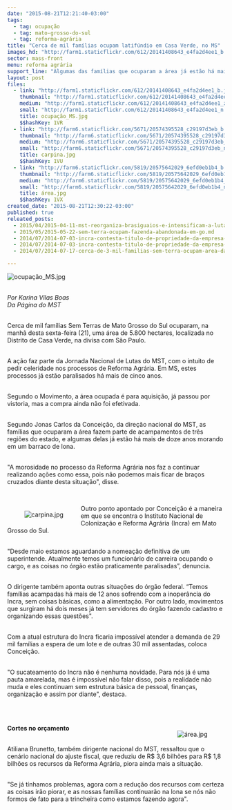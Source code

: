 ```yaml
---
date: "2015-08-21T12:21:40-03:00"
tags:
  - tag: ocupação
  - tag: mato-grosso-do-sul
  - tag: reforma-agrária
title: "Cerca de mil famílias ocupam latifúndio em Casa Verde, no MS"
images_hd: "http://farm1.staticflickr.com/612/20141408643_e4fa2d4ee1_b.jpg"
sector: mass-front
menu: reforma agrária
support_line: "Algumas das famílias que ocuparam a área já estão há mais de doze anos morando em um barraco de lona. "
layout: post
files:
  - link: "http://farm1.staticflickr.com/612/20141408643_e4fa2d4ee1_b.jpg"
    thumbnail: "http://farm1.staticflickr.com/612/20141408643_e4fa2d4ee1_t.jpg"
    medium: "http://farm1.staticflickr.com/612/20141408643_e4fa2d4ee1_z.jpg"
    small: "http://farm1.staticflickr.com/612/20141408643_e4fa2d4ee1_n.jpg"
    title: ocupação_MS.jpg
    $$hashKey: 1VR
  - link: "http://farm6.staticflickr.com/5671/20574395528_c29197d3eb_b.jpg"
    thumbnail: "http://farm6.staticflickr.com/5671/20574395528_c29197d3eb_t.jpg"
    medium: "http://farm6.staticflickr.com/5671/20574395528_c29197d3eb_z.jpg"
    small: "http://farm6.staticflickr.com/5671/20574395528_c29197d3eb_n.jpg"
    title: carpina.jpg
    $$hashKey: 1VU
  - link: "http://farm6.staticflickr.com/5819/20575642029_6efd0eb1b4_b.jpg"
    thumbnail: "http://farm6.staticflickr.com/5819/20575642029_6efd0eb1b4_t.jpg"
    medium: "http://farm6.staticflickr.com/5819/20575642029_6efd0eb1b4_z.jpg"
    small: "http://farm6.staticflickr.com/5819/20575642029_6efd0eb1b4_n.jpg"
    title: área.jpg
    $$hashKey: 1VX
created_date: "2015-08-21T12:30:22-03:00"
published: true
releated_posts:
  - 2015/04/2015-04-11-mst-reorganiza-brasiguaios-e-intensificam-a-luta-pela-terra-em-mato-grosso-do-sul.md
  - 2015/05/2015-05-22-sem-terra-ocupam-fazenda-abandonada-em-go.md
  - 2014/07/2014-07-03-incra-contesta-titulo-de-propriedade-da-empresa-araupel-no-parana.md
  - 2014/07/2014-07-03-incra-contesta-titulo-de-propriedade-da-empresa-araupel-no-parana.md-e
  - 2014/07/2014-07-17-cerca-de-3-mil-familias-sem-terra-ocupam-area-da-araupel-no-parana.md

---
```

<p><img alt="ocupação_MS.jpg" src="http://farm1.staticflickr.com/612/20141408643_e4fa2d4ee1_b.jpg" /><br />
&nbsp;</p>

<p><em>Por Karina Vilas Boas<br />
Da P&aacute;gina do MST</em></p>

<p><br />
Cerca de mil fam&iacute;lias Sem Terras de Mato Grosso do Sul ocuparam, na manh&atilde; desta sexta-feira (21), uma &aacute;rea de 5.800 hectares, localizada no Distrito de Casa Verde, na divisa com S&atilde;o Paulo.&nbsp;</p>

<p><br />
A a&ccedil;&atilde;o faz parte da Jornada Nacional de Lutas do MST, com o intuito de pedir celeridade nos processos de Reforma Agr&aacute;ria. Em MS, estes processos j&aacute; est&atilde;o paralisados h&aacute; mais de cinco anos.</p>

<p><br />
Segundo o Movimento, a &aacute;rea ocupada &eacute; para aquisi&ccedil;&atilde;o, j&aacute; passou por vistoria, mas a compra ainda n&atilde;o foi efetivada.</p>

<p><br />
Segundo Jonas Carlos da Concei&ccedil;&atilde;o, da dire&ccedil;&atilde;o nacional do MST, as fam&iacute;lias que ocuparam a &aacute;rea fazem parte de acampamentos de tr&ecirc;s regi&otilde;es do estado, e algumas delas j&aacute; est&atilde;o h&aacute; mais de doze anos morando em um barraco de lona.&nbsp;</p>

<p><br />
&quot;A morosidade no processo da Reforma Agr&aacute;ria nos faz a continuar realizando a&ccedil;&otilde;es como essa, pois n&atilde;o podemos mais ficar de bra&ccedil;os cruzados diante desta situa&ccedil;&atilde;o&quot;, disse.</p>

<p>&nbsp;</p>

<figure class="image" style="float:left"><img alt="carpina.jpg" src="http://farm6.staticflickr.com/5671/20574395528_c29197d3eb_b.jpg" />
<figcaption></figcaption>
</figure>

<p>Outro ponto apontado por Concei&ccedil;&atilde;o &eacute; a maneira em que se encontra o Instituto Nacional de Coloniza&ccedil;&atilde;o e Reforma Agr&aacute;ria (Incra) em Mato Grosso do Sul.&nbsp;</p>

<p><br />
&quot;Desde maio estamos aguardando a nomea&ccedil;&atilde;o definitiva de um superintende. Atualmente temos um funcion&aacute;rio de carreira ocupando o cargo, e as coisas no &oacute;rg&atilde;o est&atilde;o praticamente paralisadas&rdquo;, denuncia.&nbsp;</p>

<p><br />
O dirigente tamb&eacute;m aponta outras situa&ccedil;&otilde;es do &oacute;rg&atilde;o federal. &ldquo;Temos fam&iacute;lias acampadas h&aacute; mais de 12 anos sofrendo com a inoper&acirc;ncia do Incra, sem coisas b&aacute;sicas, como a alimenta&ccedil;&atilde;o. Por outro lado, movimentos que surgiram h&aacute; dois meses j&aacute; tem servidores do &oacute;rg&atilde;o fazendo cadastro e organizando essas quest&otilde;es&quot;.</p>

<p><br />
Com a atual estrutura do Incra ficaria imposs&iacute;vel atender a demanda de 29 mil fam&iacute;lias a espera de um lote e de outras 30 mil assentadas, coloca Concei&ccedil;&atilde;o.&nbsp;</p>

<p><br />
&quot;O sucateamento do Incra n&atilde;o &eacute; nenhuma novidade. Para n&oacute;s j&aacute; &eacute; uma pauta amarelada, mas &eacute; imposs&iacute;vel n&atilde;o falar disso, pois a realidade n&atilde;o muda e eles continuam sem estrutura b&aacute;sica de pessoal, finan&ccedil;as, organiza&ccedil;&atilde;o e assim por diante&quot;, destaca.&nbsp;</p>

<p><br />
&nbsp;</p>

<figure class="image" style="float:right"><img alt="área.jpg" src="http://farm6.staticflickr.com/5819/20575642029_6efd0eb1b4_b.jpg" />
<figcaption></figcaption>
</figure>

<p><strong>Cortes no or&ccedil;amento</strong></p>

<p><br />
Atiliana Brunetto, tamb&eacute;m dirigente nacional do MST, ressaltou que o cen&aacute;rio nacional do ajuste fiscal, que reduziu de R$ 3,6 bilh&otilde;es para R$ 1,8 bilh&otilde;es os recursos da Reforma Agr&aacute;ria, piora ainda mais a situa&ccedil;&atilde;o.&nbsp;</p>

<p><br />
&quot;Se j&aacute; t&iacute;nhamos problemas, agora com a redu&ccedil;&atilde;o dos recursos com certeza as coisas ir&atilde;o piorar, e as nossas fam&iacute;lias continuar&atilde;o na lona se n&oacute;s n&atilde;o formos de fato para a trincheira como estamos fazendo agora&quot;.</p>
